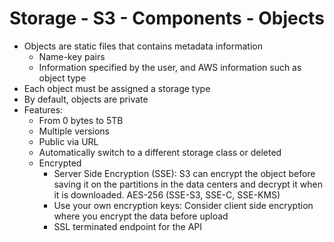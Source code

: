 # Storage - S3 - Components - Objects
- Objects are static files that contains metadata information
  - Name-key pairs
  - Information specified by the user, and AWS information such as object type
- Each object must be assigned a storage type
- By default, objects are private
- Features:
  - From 0 bytes to 5TB
  - Multiple versions
  - Public via URL
  - Automatically switch to a different storage class or deleted
  - Encrypted
    - Server Side Encryption (SSE): S3 can encrypt the object before saving it on the partitions in the data centers and decrypt it when it is downloaded. AES-256 (SSE-S3, SSE-C, SSE-KMS)
    - Use your own encryption keys: Consider client side encryption where you encrypt the data before upload
    - SSL terminated endpoint for the API